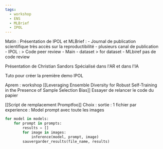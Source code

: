 ```yaml
---
tags:
  - workshop
  - ENS
  - MLBrief
  - IPOL
---
```


Matin :
Présentation de IPOL et MLBrief :
	- Journal de publication scientifique très accès sur la reproductibilité 
	- plusieurs canal de publication
		- IPOL :
			> Code peer review
			- Main
			- dataset
			  > for dataset
		- MLbiref pas de code review

Présentation de Christian Sandors 
Spécialisé dans l'AR et dans l'IA

Tuto pour créer la première demo IPOL

Aprem : workshop
[[Leveraging Ensemble Diversity for Robust Self-Training in the Presence of Sample Selection Bias]]
Essayer de relancer le code du papier



[[Script de remplacement Promptfoo]]
Choix :
sortie : 1 fichier par experience : Model prompt avec toute les images
```python
for model in models:
	for prompt in prompts:
		results = []
		for image in images:
			inference(model, prompt, image)
		sauvergarder_results(file_name, results)
```